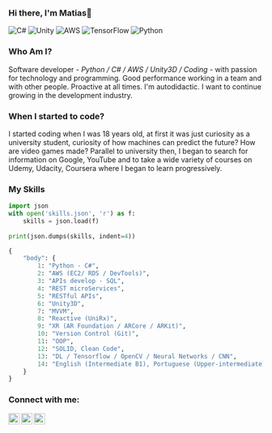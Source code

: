 ### Hi there, I'm Matias👋
![C#](https://img.shields.io/badge/c%23-%23239120.svg?style=for-the-badge&logo=c-sharp&logoColor=white)
![Unity](https://img.shields.io/badge/unity-%23000000.svg?style=for-the-badge&logo=unity&logoColor=white)
![AWS](https://img.shields.io/badge/AWS-%23FF9900.svg?style=for-the-badge&logo=amazon-aws&logoColor=white)
![TensorFlow](https://img.shields.io/badge/TensorFlow-%23FF6F00.svg?style=for-the-badge&logo=TensorFlow&logoColor=white)
![Python](https://img.shields.io/badge/python-3670A0?style=for-the-badge&logo=python&logoColor=ffdd54)

### Who Am I?

Software developer _- Python / C# / AWS / Unity3D / Coding -_ with passion for technology and programming. Good performance working in a team and with other people. Proactive at all times. I'm autodidactic. I want to continue growing in the development industry.

### When I started to code?

I started coding when I was 18 years old, at first it was just curiosity as a university student, curiosity of how machines can predict the future? How are video games made? Parallel to university then, I began to search for information on Google, YouTube and to take a wide variety of courses on Udemy, Udacity, Coursera where I began to learn progressively.

### My Skills
```Python
import json
with open('skills.json', 'r') as f:
    skills = json.load(f)
  
print(json.dumps(skills, indent=4))
```
```Python
{
    "body": {
        1: "Python - C#",
        2: "AWS (EC2/ RDS / DevTools)",
        3: "APIs develop - SQL",
        4: "REST microServices",
        5: "RESTful APIs",
        6: "Unity3D",
        7: "MVVM",
        8: "Reactive (UniRx)",
        9: "XR (AR Foundation / ARCore / ARKit)",
        10: "Version Control (Git)",
        11: "OOP",
        12: "SOLID, Clean Code",
        13: "DL / Tensorflow / OpenCV / Neural Networks / CNN",
        14: "English (Intermediate B1), Portuguese (Upper-intermediate), Spanish (Native)"
    }
}
```
 
### Connect with me:

[<img align="left" alt="" width="22px" src="https://img.icons8.com/external-justicon-flat-justicon/344/external-youtube-social-media-justicon-flat-justicon.png" />][youtube]
[<img align="left" alt="" width="22px" src="https://img.icons8.com/external-tal-revivo-shadow-tal-revivo/344/external-twitter-alphabet-t-logo-which-no-more-exists-logo-shadow-tal-revivo.png" />][twitter]
[<img align="left" alt="" width="22px" src="https://img.icons8.com/external-justicon-flat-justicon/344/external-linkedin-social-media-justicon-flat-justicon.png" />][linkedin]

<br />

[website]: https://www.linkedin.com/in/matiasvallejos/
[twitter]: https://twitter.com/MatiasAVallejos
[youtube]: https://www.youtube.com/channel/UCLzRlIA3FEZF7bxLOfs9WXg
[linkedin]: https://www.linkedin.com/in/matiasvallejos
